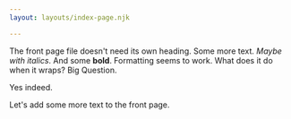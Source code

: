 ```yaml
---
layout: layouts/index-page.njk

---
```

The front page file doesn't need its own heading. Some more text. _Maybe with italics_. And some **bold**. Formatting seems to work. What does it do when it wraps? Big Question.

Yes indeed.

Let's add some more text to the front page.